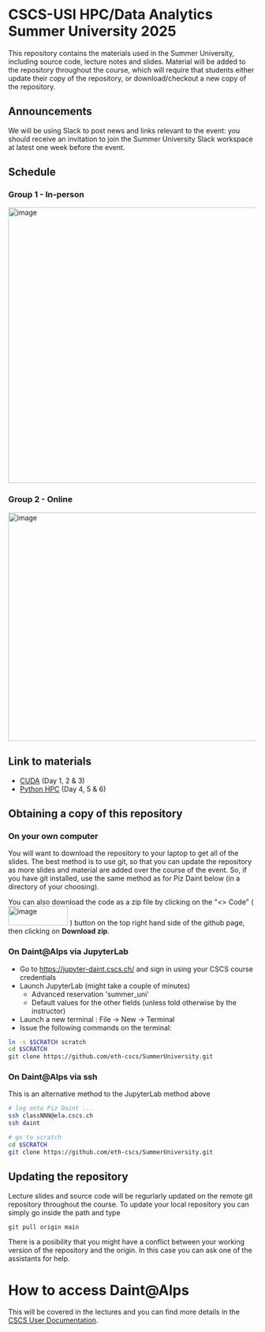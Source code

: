 
# CSCS-USI HPC/Data Analytics Summer University 2025

This repository contains the materials used in the Summer University, including source code, lecture notes and slides.
Material will be added to the repository throughout the course, which will require that students either update their copy of the repository, or download/checkout a new copy of the repository.

## Announcements

We will be using Slack to post news and links relevant to the event: you should receive an invitation to join the Summer University Slack workspace at latest one week before the event.

## Schedule

### Group 1 - In-person
<img width="941" height="559" alt="image" src="https://github.com/user-attachments/assets/e699851d-fbf3-42b6-9427-5a17895538bc" />

### Group 2 - Online
<img width="936" height="463" alt="image" src="https://github.com/user-attachments/assets/d07fc894-e248-468e-a912-ed59a9d6409b" />

## Link to materials

- [CUDA](./cuda) (Day 1, 2 & 3)
- [Python HPC](./python-hpc) (Day 4, 5 & 6)

## Obtaining a copy of this repository

### On your own computer

You will want to download the repository to your laptop to get all of the slides.
The best method is to use git, so that you can update the repository as more slides and material are added over the course of the event.
So, if you have git installed, use the same method as for Piz Daint below (in a directory of your choosing).

You can also download the code as a zip file by clicking on the "<> Code" (  <img width="121" height="39" alt="image" src="https://github.com/user-attachments/assets/0a55224e-5ac9-4027-80be-22066a86073f" /> ) button on the top right hand side of the github page, then clicking on __Download zip__.

### On Daint@Alps via JupyterLab

- Go to https://jupyter-daint.cscs.ch/ and sign in using your CSCS course credentials 
- Launch JupyterLab (might take a couple of minutes)
  - Advanced reservation 'summer_uni' 
  - Default values for the other fields (unless told otherwise by the instructor)
- Launch a new terminal : File -> New -> Terminal
- Issue the following commands on the terminal:
```bash
ln -s $SCRATCH scratch
cd $SCRATCH
git clone https://github.com/eth-cscs/SummerUniversity.git
```

### On Daint@Alps via ssh

This is an alternative method to the JupyterLab method above

```bash
# log onto Piz Daint ...
ssh classNNN@ela.cscs.ch
ssh daint

# go to scratch
cd $SCRATCH
git clone https://github.com/eth-cscs/SummerUniversity.git
```

## Updating the repository

Lecture slides and source code will be regurlarly updated on the remote git repository throughout the course.
To update your local repository you can simply go inside the path and type

```
git pull origin main
```

There is a posibility that you might have a conflict between your working version of the repository and the origin.
In this case you can ask one of the assistants for help.

# How to access Daint@Alps

This will be covered in the lectures and you can find more details in the [CSCS User Documentation](https://docs.cscs.ch/clusters/daint/#daint).
